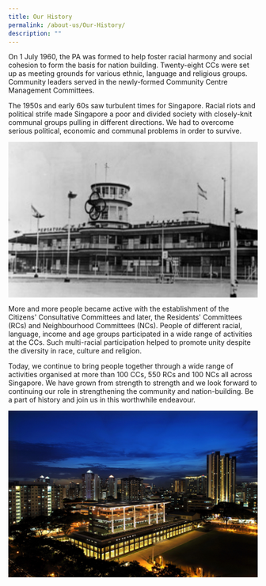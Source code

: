```yaml
---
title: Our History
permalink: /about-us/Our-History/
description: ""
---
```

On 1 July 1960, the PA was formed to help foster racial harmony and social cohesion to form the basis for nation building. Twenty-eight CCs were set up as meeting grounds for various ethnic, language and religious groups. Community leaders served in the newly-formed Community Centre Management Committees.

The 1950s and early 60s saw turbulent times for Singapore. Racial riots and political strife made Singapore a poor and divided society with closely-knit communal groups pulling in different directions. We had to overcome serious political, economic and communal problems in order to survive.

<img style="width:600px"  align="center" src="/images/About%20Us/Our%20History/pa-buildingoutlook1970s.jpg">


More and more people became active with the establishment of the Citizens' Consultative Committees and later, the Residents' Committees (RCs) and Neighbourhood Committees (NCs). People of different racial, language, income and age groups participated in a wide range of activities at the CCs. Such multi-racial participation helped to promote unity despite the diversity in race, culture and religion.


Today, we continue to bring people together through a wide range of activities organised at more than 100 CCs, 550 RCs and 100 NCs all across Singapore. We have grown from strength to strength and we look forward to continuing our role in strengthening the community and nation-building. Be a part of history and join us in this worthwhile endeavour.

<img style="width:600px"  align="center" src="/images/About%20Us/Our%20History/PAHQ Night.jpg">